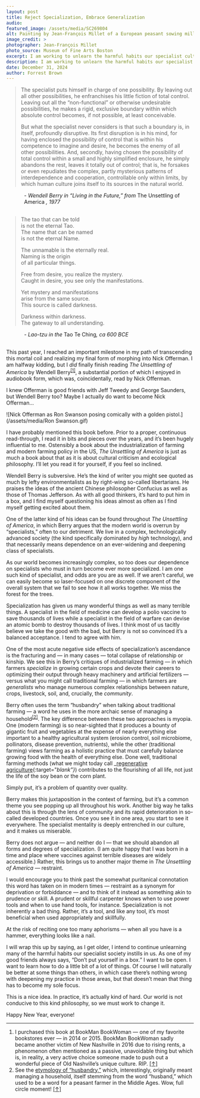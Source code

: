 ```yaml
---
layout: post
title: Reject Specialization, Embrace Generalization
audio: 
featured_image: /assets/media/SC269804
alt: Painting by Jean-François Millet of a European peasant sowing millet seeds.
image_credit: >
photographer: Jean-François Millet
photo_source: Museum of Fine Arts Boston
excerpt: I am working to unlearn the harmful habits our specialist culture instills in us.
description: I am working to unlearn the harmful habits our specialist culture instills in us.
date: December 31, 2024
author: Forrest Brown
---
```


> The specialist puts himself in charge of one possibility. By leaving out all other possibilities, he enfranchises his little fiction of total control. Leaving out all the “non-functional” or otherwise undesirable possibilities, he makes a rigid, exclusive boundary within which absolute control becomes, if not possible, at least conceivable.
>
> But what the specialist never considers is that such a boundary is, in itself, profoundly disruptive. Its first disruption is in his mind, for having enclosed the possibility of control that is within his competence to imagine and desire, he becomes the enemy of all other possibilities. And, secondly, having chosen the possibility of total control within a small and highly simplified enclosure, he simply abandons the rest, leaves it totally out of control; that is, he forsakes or even repudiates the complex, partly mysterious patterns of interdependence and cooperation, controllable only within limits, by which human culture joins itself to its sources in the natural world.

<div style="padding-left: 3rem; padding-bottom: 1rem;">- <em>Wendell Berry in “Living in the Future,” from</em> The Unsettling of America <em>, 1977</em></div>

> The tao that can be told<br>
is not the eternal Tao.<br>
The name that can be named<br>
is not the eternal Name.
> 
> The unnamable is the eternally real.<br>
Naming is the origin<br>
of all particular things.
> 
> Free from desire, you realize the mystery.<br>
Caught in desire, you see only the manifestations.
> 
> Yet mystery and manifestations<br>
arise from the same source.<br>
This source is called darkness.
> 
> Darkness within darkness.<br>
The gateway to all understanding.

<div style="padding-left: 3rem; padding-bottom: 1rem;"><em>- Lao-tzu in the</em> Tao Te Ching<em>, ca 600 BCE</em></div>

This past year, I reached an important milestone in my path of transcending this mortal coil and realizing my final form of morphing into Nick Offerman. I am halfway kidding, but I _did_ finally finish reading _The Unsettling of America_ by Wendell Berry<sup><a href="#footnote-1" id="footnote-ref-1">[1]</a></sup>, a substantial portion of which I enjoyed in audiobook form, which was, coincidentally, read by Nick Offerman.

I knew Offerman is good friends with Jeff Tweedy and George Saunders, but Wendell Berry too? Maybe I actually do want to become Nick Offerman…

![Nick Offerman as Ron Swanson posing comically with a golden pistol.](/assets/media/Ron Swanson.gif)

I have probably mentioned this book before. Prior to a proper, continuous read-through, I read it in bits and pieces over the years, and it’s been hugely influential to me. Ostensibly a book about the industrialization of farming and modern farming policy in the US, _The Unsettling of America_ is just as much a book about that as it is about cultural criticism and ecological philosophy. I’ll let you read it for yourself, if you feel so inclined.

Wendell Berry is subversive. He’s the kind of writer you might see quoted as much by lefty environmentalists as by right-wing so-called libertarians. He praises the ideas of the ancient Chinese philosopher Confucius as well as those of Thomas Jefferson. As with all good thinkers, it’s hard to put him in a box, and I find myself questioning his ideas almost as often as I find myself getting excited about them.

One of the latter kind of his ideas can be found throughout _The Unsettling of America_, in which Berry argues that the modern world is overrun by “specialists,” often to our detriment. We live in a complex, technologically advanced society (the kind specifically dominated by _high_ technology), and that necessarily means dependence on an ever-widening and deepening class of specialists.

As our world becomes increasingly complex, so too does our dependence on specialists who must in turn become ever more specialized. I am one such kind of specialist, and odds are you are as well. If we aren’t careful, we can easily become so laser-focused on one discrete component of the overall system that we fail to see how it all works together. We miss the forest for the trees.

Specialization has given us many wonderful things as well as many terrible things. A specialist in the field of medicine can develop a polio vaccine to save thousands of lives while a specialist in the field of warfare can devise an atomic bomb to destroy thousands of lives. I think most of us tacitly believe we take the good with the bad, but Berry is not so convinced it’s a balanced acceptance. I tend to agree with him.

One of the most acute negative side effects of specialization’s ascendance is the fracturing and — in many cases — total collapse of relationship or kinship. We see this in Berry’s critiques of industrialized farming — in which farmers _specialize_ in growing certain crops and devote their careers to optimizing their output through heavy machinery and artificial fertilizers — versus what you might call traditional farming — in which farmers are _generalists_ who manage numerous complex relationships between nature, crops, livestock, soil, and, crucially, the _community_.

Berry often uses the term “husbandry” when talking about traditional farming — a word he uses in the more archaic sense of managing a household<sup><a href="#footnote-2" id="footnote-ref-2">[2]</a></sup>. The key difference between these two approaches is myopia. One (modern farming) is so near-sighted that it produces a bounty of gigantic fruit and vegetables at the expense of nearly everything else important to a healthy agricultural system (erosion control, soil microbiome, pollinators, disease prevention, nutrients), while the other (traditional farming) views farming as a holistic practice that must carefully balance growing food with the health of everything else. Done well, traditional farming methods (what we might today call _[regenerative agriculture](https://en.wikipedia.org/wiki/Regenerative_agriculture){:target="_blank"}_) contributes to the flourishing of all life, not just the life of the soy bean or the corn plant.

Simply put, it’s a problem of quantity over quality.

Berry makes this juxtaposition in the context of farming, but it’s a common theme you see popping up all throughout his work. Another big way he talks about this is through the lens of community and its rapid deterioration in so-called developed countries. Once you see it in one area, you start to see it everywhere. The specialist mentality is deeply entrenched in our culture, and it makes us miserable.

Berry does not argue — and neither do I — that we should abandon all forms and degrees of specialization. (I am quite happy that I was born in a time and place where vaccines against terrible diseases are widely accessible.) Rather, this brings us to another major theme in _The Unsettling of America_ — restraint.

I would encourage you to think past the somewhat puritanical connotation this word has taken on in modern times — restraint as a synonym for deprivation or forbiddance — and to think of it instead as something akin to prudence or skill. A prudent or skillful carpenter knows when to use power tools and when to use hand tools, for instance. Specialization is not inherently a bad thing. Rather, it’s a tool, and like any tool, it’s most beneficial when used appropriately and skillfully.

At the risk of reciting one too many aphorisms — when all you have is a hammer, everything looks like a nail.

I will wrap this up by saying, as I get older, I intend to continue unlearning many of the harmful habits our specialist society instills in us. As one of my good friends always says, “Don’t put yourself in a box.” I want to be open. I want to learn how to do a little bit of a lot of things. Of course I will naturally be better at some things than others, in which case there’s nothing wrong with deepening my practice in those areas, but that doesn’t mean that thing has to become my sole focus.

This is a nice idea. In practice, it’s actually kind of hard. Our world is not conducive to this kind philosophy, so we must work to change it.

Happy New Year, everyone!

---
<ol>
<li id="footnote-1">I purchased this book at BookMan BookWoman — one of my favorite bookstores ever — in 2014 or 2015. BookMan BookWoman sadly became another victim of New Nashville in 2016 due to rising rents, a phenomenon often mentioned as a passive, unavoidable thing but which is, in reality, a very active choice someone made to push out a wonderful piece of Old Nashville’s unique culture. RIP. <a href="#footnote-ref-1">[↑]</a></li>
<li id="footnote-2">See the <a href="https://www.etymonline.com/word/husbandry" target="_blank">etymology of “husbandry,”</a> which, interestingly, originally meant managing a household, itself stemming from the word “husband,” which used to be a word for a peasant farmer in the Middle Ages. Wow, full circle moment! <a href="#footnote-ref-2">[↑]</a></li>
</ol>